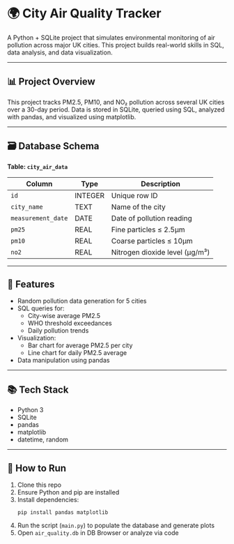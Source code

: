 # 🌍 City Air Quality Tracker

A Python + SQLite project that simulates environmental monitoring of air pollution across major UK cities. This project builds real-world skills in SQL, data analysis, and data visualization.

---

## 📊 Project Overview

This project tracks PM2.5, PM10, and NO₂ pollution across several UK cities over a 30-day period. Data is stored in SQLite, queried using SQL, analyzed with pandas, and visualized using matplotlib.

---

## 🗃️ Database Schema

**Table: `city_air_data`**

| Column             | Type     | Description                                  |
|--------------------|----------|----------------------------------------------|
| `id`               | INTEGER  | Unique row ID                                |
| `city_name`        | TEXT     | Name of the city                             |
| `measurement_date` | DATE     | Date of pollution reading                    |
| `pm25`             | REAL     | Fine particles ≤ 2.5μm                       |
| `pm10`             | REAL     | Coarse particles ≤ 10μm                      |
| `no2`              | REAL     | Nitrogen dioxide level (μg/m³)               |

---

## 🔧 Features

- Random pollution data generation for 5 cities
- SQL queries for:
  - City-wise average PM2.5
  - WHO threshold exceedances
  - Daily pollution trends
- Visualization:
  - Bar chart for average PM2.5 per city
  - Line chart for daily PM2.5 average
- Data manipulation using pandas

---

## 📚 Tech Stack

- Python 3
- SQLite
- pandas
- matplotlib
- datetime, random

---

## 🚀 How to Run

1. Clone this repo
2. Ensure Python and pip are installed
3. Install dependencies:
   ```
   pip install pandas matplotlib
   ```
4. Run the script (`main.py`) to populate the database and generate plots
5. Open `air_quality.db` in DB Browser or analyze via code
